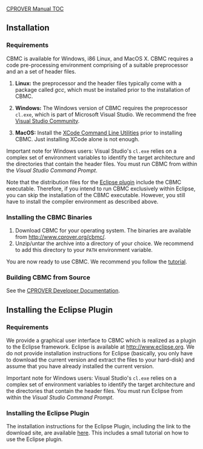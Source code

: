 [CPROVER Manual TOC](../../)

## Installation

### Requirements

CBMC is available for Windows, i86 Linux, and MacOS X. CBMC requires a
code pre-processing environment comprising of a suitable preprocessor
and an a set of header files.

1.  **Linux:** the preprocessor and the header files typically come with
    a package called *gcc*, which must be installed prior to the
    installation of CBMC.

2.  **Windows:** The Windows version of CBMC requires the preprocessor
    `cl.exe`, which is part of Microsoft Visual Studio. We recommend the
    free [Visual Studio Community](http://www.visualstudio.com/en-us/products/visual-studio-community-vs).

3.  **MacOS:** Install the [XCode Command Line
    Utilities](http://developer.apple.com/technologies/xcode.html) prior
    to installing CBMC. Just installing XCode alone is not enough.

Important note for Windows users: Visual Studio's `cl.exe` relies on a
complex set of environment variables to identify the target architecture
and the directories that contain the header files. You must run CBMC
from within the *Visual Studio Command Prompt*.

Note that the distribution files for the [Eclipse
plugin](http://www.cprover.org/eclipse-plugin/)
include the CBMC executable.  Therefore, if you intend to run CBMC
exclusively within Eclipse, you can skip the installation of the CBMC
executable.  However, you still have to install the compiler environment as
described above.

### Installing the CBMC Binaries

1.  Download CBMC for your operating system. The binaries are available
    from http://www.cprover.org/cbmc/.
2.  Unzip/untar the archive into a directory of your choice. We
    recommend to add this directory to your `PATH` environment variable.

You are now ready to use CBMC. We recommend you follow the
[tutorial](../cbmc/tutorial/).

### Building CBMC from Source

See the [CPROVER Developer
Documentation](http://cprover.diffblue.com/compilation-and-development.html).

## Installing the Eclipse Plugin

### Requirements

We provide a graphical user interface to CBMC which is
realized as a plugin to the Eclipse framework. Eclipse is available at
http://www.eclipse.org. We do not provide installation instructions for
Eclipse (basically, you only have to download the current version and
extract the files to your hard-disk) and assume that you have already
installed the current version.

Important note for Windows users: Visual Studio's `cl.exe` relies on a
complex set of environment variables to identify the target architecture
and the directories that contain the header files. You must run Eclipse
from within the *Visual Studio Command Prompt*.

### Installing the Eclipse Plugin

The installation instructions for the Eclipse Plugin, including the link
to the download site, are available
[here](http://www.cprover.org/eclipse-plugin/). This includes a small
tutorial on how to use the Eclipse plugin.


